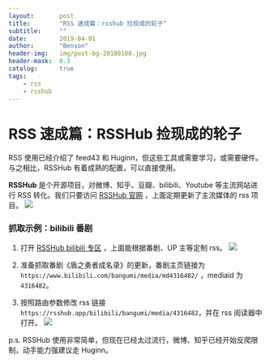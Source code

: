 ```yaml
---
layout:       post
title:        "RSS 速成篇：rsshub 捡现成的轮子"
subtitle:     ""
date:         2019-04-01
author:       "Benson"
header-img:   img/post-bg-20180108.jpg
header-mask:  0.3
catalog:      true
tags:
    - rss
    - rsshub
---
```

# RSS 速成篇：RSSHub 捡现成的轮子

RSS 使用已经介绍了 feed43 和 Huginn，但这些工具或需要学习，或需要硬件。与之相比，RSSHub 有着成熟的配置，可以直接使用。

**RSSHub** 是个开源项目，对微博、知乎、豆瓣、bilibili、Youtube 等主流网站进行 RSS 转化。我们只要访问 [RSSHub 官网](https://docs.rsshub.app/) ，上面定期更新了主流媒体的 rss 项目。
![](http://tc.seoipo.com/20190331012441.png)

### 抓取示例：bilibili 番剧
1. 打开  [RSSHub bilibili 专区](https://docs.rsshub.app/social-media.html#bilibili) ，上面能根据番剧、UP 主等定制 rss。
  ![](http://tc.seoipo.com/20190406131343.png)
2. 准备抓取番剧《盾之勇者成名录》的更新，番剧主页链接为`https://www.bilibili.com/bangumi/media/md4316482/` ，mediaid 为`4316482`。

3. 按照路由参数修改 rss 链接`https://rsshub.app/bilibili/bangumi/media/4316482`，并在 rss 阅读器中打开。
  ![](http://tc.seoipo.com/20190406134022.png)

p.s. RSSHub 使用非常简单，但现在已经太过流行，微博、知乎已经开始反爬限制，动手能力强建议走 Huginn。